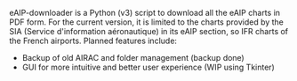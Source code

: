 eAIP-downloader is a Python (v3) script to download all the eAIP charts in PDF form.
For the current version, it is limited to the charts provided by the SIA (Service d'information aéronautique) in its eAIP section, so IFR charts of the French airports.
Planned features include:
  * Backup of old AIRAC and folder management (backup done)
  * GUI for more intuitive and better user experience (WIP using Tkinter)
